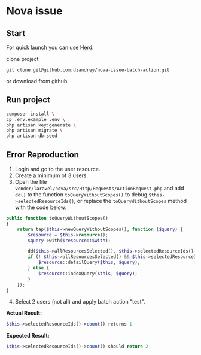 # Nova issue

## Start

For quick launch you can use [Herd](https://herd.laravel.com/).


clone project 
```
git clone git@github.com:dzandrey/nova-issue-batch-action.git
```
or download from github

## Run project
```bash
composer install \
cp .env.example .env \
php artisan key:generate \
php artisan migrate \
php artisan db:seed
```

## Error Reproduction
1. Login and go to the user resource.
2. Create a minimum of 3 users.
3. Open the file `vendor/laravel/nova/src/Http/Requests/ActionRequest.php` and add `dd()` to the function `toQueryWithoutScopes()` to debug `$this->selectedResourceIds()`, or replace the `toQueryWithoutScopes` method with the code below:

```php
public function toQueryWithoutScopes()
{
    return tap($this->newQueryWithoutScopes(), function ($query) {
        $resource = $this->resource();
        $query->with($resource::$with);

        dd($this->allResourcesSelected(), $this->selectedResourceIds()->count(), $this->selectedResourceIds());
        if (! $this->allResourcesSelected() && $this->selectedResourceIds()->count() === 1) {
            $resource::detailQuery($this, $query);
        } else {
            $resource::indexQuery($this, $query);
        }
    });
}
```

4. Select 2 users (not all) and apply batch action "test".

**Actual Result:**
```php
$this->selectedResourceIds()->count() returns 1
```

**Expected Result:**
```php
$this->selectedResourceIds()->count() should return 2
```
